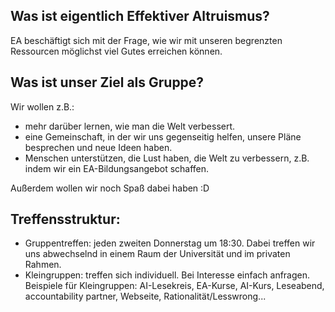 
## Was ist eigentlich Effektiver Altruismus?

EA beschäftigt sich mit der Frage, wie wir mit unseren begrenzten Ressourcen möglichst viel Gutes erreichen können.

## Was ist unser Ziel als Gruppe?

Wir wollen z.B.:

 - mehr darüber lernen, wie man die Welt verbessert.
 - eine Gemeinschaft, in der wir uns gegenseitig helfen, unsere Pläne besprechen und neue Ideen haben.
 - Menschen unterstützen, die Lust haben, die Welt zu verbessern, z.B. indem wir ein EA-Bildungsangebot schaffen.

Außerdem wollen wir noch Spaß dabei haben :D

## Treffensstruktur:

 * Gruppentreffen: jeden zweiten Donnerstag um 18:30. Dabei treffen wir uns abwechselnd in einem Raum der Universität und im privaten Rahmen.
 * Kleingruppen: treffen sich individuell. Bei Interesse einfach anfragen. Beispiele für Kleingruppen: 
     AI-Lesekreis, EA-Kurse, AI-Kurs, Leseabend, accountability partner, Webseite, Rationalität/Lesswrong...
